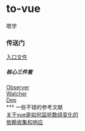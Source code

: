 # to-vue
嗯学
<br>
<h3>传送门</h3>
<a href="https://github.com/horseson2018/to-vue/blob/master/vue-src/src/core/instance/index.js">入口文件</a>
<h5>核心三件套</h5>
<a href="https://github.com/horseson2018/to-vue/blob/master/vue-src/src/core/observer/index.js">Observer</a><br>
<a href="https://github.com/horseson2018/to-vue/blob/master/vue-src/src/core/observer/watcher.js">Watcher</a><br>
<a href="https://github.com/horseson2018/to-vue/blob/master/vue-src/src/core/observer/dep.js">Dep</a><br>
***
一些不错的参考文献<br>
<a href="https://juejin.im/post/6844903965180575751?utm_medium=hao.caibaojian.com&utm_source=hao.caibaojian.com">关于vue是如何监听数组变化的</a><br>
<a href="https://zhuanlan.zhihu.com/p/45081605">依赖收集和响应</a><br>
